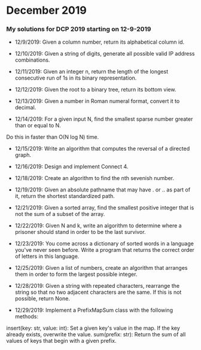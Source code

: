 # December 2019
### My solutions for DCP 2019 starting on 12-9-2019

- 12/9/2019: Given a column number, return its alphabetical column id.

- 12/10/2019: Given a string of digits, generate all possible
valid IP address combinations.

- 12/11/2019: Given an integer n, return the length of the longest consecutive
run of 1s in its binary representation.

- 12/12/2019: Given the root to a binary tree, return its bottom view.

- 12/13/2019: Given a number in Roman numeral format, convert it to decimal.

- 12/14/2019: For a given input N, find the
smallest sparse number greater than or equal to N.

Do this in faster than O(N log N) time.

- 12/15/2019: Write an algorithm that computes the reversal of a directed graph.

- 12/16/2019: Design and implement Connect 4.

- 12/18/2019: Create an algorithm to find the nth sevenish number.

- 12/19/2019: Given an absolute pathname that may have . or .. as part of it,
return the shortest standardized path.

- 12/21/2019: Given a sorted array, find the smallest positive integer that is not the sum of a
subset of the array.

- 12/22/2019: Given N and k, write an algorithm to determine where a prisoner should stand in order to
be the last survivor.

- 12/23/2019: You come across a dictionary of sorted words in a language you've never seen before.
Write a program that returns the correct order of letters in this language.

- 12/25/2019: Given a list of numbers, create an algorithm that arranges them in order to
form the largest possible integer.

- 12/28/2019: Given a string with repeated characters, rearrange the string so that no two
adjacent characters are the same. If this is not possible, return None.

- 12/29/2019: Implement a PrefixMapSum class with the following methods:

insert(key: str, value: int): Set a given key's value in the map. If the key already exists,
overwrite the value.
sum(prefix: str): Return the sum of all values of keys that begin with a given prefix.
